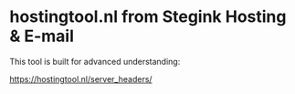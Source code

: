 # hostingtool.nl from Stegink Hosting & E-mail

This tool is built for advanced understanding:

https://hostingtool.nl/server_headers/
